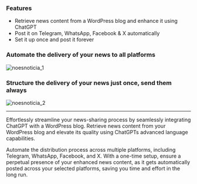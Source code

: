 ### Features

- Retrieve news content from a WordPress blog and enhance it using ChatGPT
- Post it on Telegram, WhatsApp, Facebook & X automatically
- Set it up once and post it forever

### Automate the delivery of your news to all platforms
![noesnoticia_1](https://noesnoticia.com/images/noesnoticia.png "noesnoticia_1")

### Structure the delivery of your news just once, send them always
![noesnoticia_2](https://noesnoticia.com/images/exp.png "noesnoticia_2")

------------

Effortlessly streamline your news-sharing process by seamlessly integrating ChatGPT with a WordPress blog. Retrieve news content from your WordPress blog and elevate its quality using ChatGPTs advanced language capabilities. 

Automate the distribution process across multiple platforms, including Telegram, WhatsApp, Facebook, and X. With a one-time setup, ensure a perpetual presence of your enhanced news content, as it gets automatically posted across your selected platforms, saving you time and effort in the long run.

